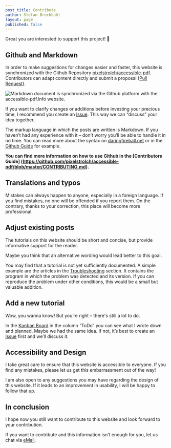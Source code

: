 ```yaml
---
post_title: Contribute
author: Stefan Brechbühl
layout: page
published: false
---
```

Great you are interested to support this project! 🎉

## Github and Markdown

In order to make suggestions for changes easier and faster, this website is synchronized with the Github Repository [pixelstrolch/accessible-pdf](https://github.com/pixelstrolch/accessible-pdf). Contributors can adapt content directly and submit a proposal ([Pull Request](https://github.com/pixelstrolch/accessible-pdf/pulls)).

![Markdown document is synchronized via the Github platform with the accessible-pdf.info website.](https://accessible-pdf.info/content/uploads/homepage-teaser-sync.png)

If you want to clarify changes or additions before investing your precious time, I recommend you create an [Issue](https://github.com/pixelstrolch/accessible-pdf/issues). This way we can “discuss” your idea together.

The markup language in which the posts are written is Markdown. If you haven’t had any experience with it – don't worry you’ll be able to handle it in no time. You can read more about the syntax on [daringfireball.net](https://daringfireball.net/projects/markdown/) or in the [Github Guide](https://guides.github.com/features/mastering-markdown/) for example.

**You can find more information on how to use Github in the [Contributors Guide] (https://github.com/pixelstrolch/accessible-pdf/blob/master/CONTRIBUTING.md).**

## Translations and typos

Mistakes can always happen to anyone, especially in a foreign language. If you find mistakes, no one will be offended if you report them. On the contrary, thanks to your correction, this place will become more professional.

## Adjust existing posts

The tutorials on this website should be short and concise, but provide informative support for the reader.

Maybe you think that an alternative wording would lead better to this goal.

You may find that a tutorial is not yet sufficiently documented. A simple example are the articles in the [Troubleshooting](https://accessible-pdf.info/en/tutorials/) section. It contains the program in which the problem was detected and its version. If you can reproduce the problem under other conditions, this would be a small but valuable addition.

## Add a new tutorial

Wow, you wanna know! But you’re right – there's still a lot to do.

In the [Kanban Board](https://github.com/pixelstrolch/accessible-pdf/projects/1) in the column “ToDo” you can see what I wrote down and planned. Maybe we had the same idea. If not, it’s best to create an [Issue](https://github.com/pixelstrolch/accessible-pdf/issues) first and we’ll discuss it.

## Accessibility and Design

I take great care to ensure that this website is accessible to everyone. If you find any mistakes, please let us get this embarrassment out of the way!

I am also open to any suggestions you may have regarding the design of this website. If it leads to an improvement in usability, I will be happy to follow that up. 

## In conclusion

I hope now you still want to contribute to this website and look forward to your contribution.

If you want to contribute and this information isn’t enough for you, let us chat via [eMail](mailto:mail@accessible-pdf.info).